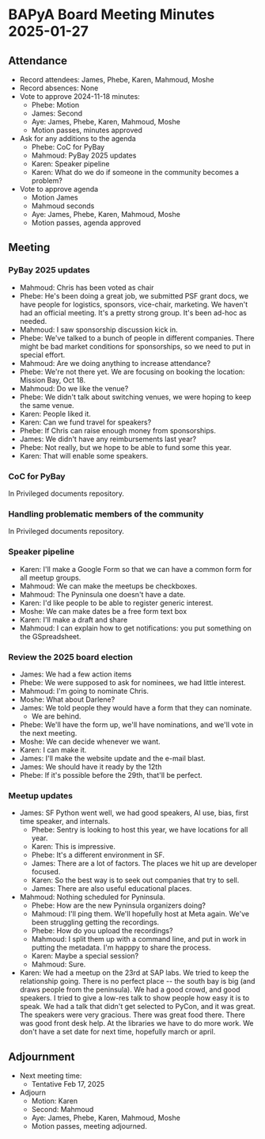 # BAPyA Board Meeting Minutes 2025-01-27

## Attendance

* Record attendees: James, Phebe, Karen, Mahmoud, Moshe
* Record absences: None
* Vote to approve 2024-11-18 minutes:
  * Phebe: Motion
  * James: Second
  * Aye: James, Phebe, Karen, Mahmoud, Moshe
  * Motion passes, minutes approved
* Ask for any additions to the agenda
  * Phebe: CoC for PyBay
  * Mahmoud: PyBay 2025 updates
  * Karen: Speaker pipeline
  * Karen: What do we do if someone in the community becomes a problem?
* Vote to approve agenda
  * Motion James
  * Mahmoud seconds
  * Aye: James, Phebe, Karen, Mahmoud, Moshe
  * Motion passes, agenda approved

## Meeting

### PyBay 2025 updates

* Mahmoud: Chris has been voted as chair
* Phebe: He's been doing a great job, we submitted PSF grant docs, we have people
  for logistics, sponsors, vice-chair, marketing. We haven't had an official meeting.
  It's a pretty strong group. It's been ad-hoc as needed.
* Mahmoud: I saw sponsorship discussion kick in.
* Phebe: We've talked to a bunch of people in different companies. There might be
  bad market conditions for sponsorships, so we need to put in special effort.
* Mahmoud: Are we doing anything to increase attendance?
* Phebe: We're not there yet. We are focusing on booking the location: Mission Bay,
  Oct 18.
* Mahmoud: Do we like the venue?
* Phebe: We didn't talk about switching venues, we were hoping to keep the same venue.
* Karen: People liked it.
* Karen: Can we fund travel for speakers?
* Phebe: If Chris can raise enough money from sponsorships.
* James: We didn't have any reimbursements last year?
* Phebe: Not really, but we hope to be able to fund some this year.
* Karen: That will enable some speakers.

### CoC for PyBay

In Privileged documents repository.

### Handling problematic members of the community

In Privileged documents repository.

### Speaker pipeline

* Karen: I'll make a Google Form so that we can have a common form for all
  meetup groups.
* Mahmoud: We can make the meetups be checkboxes.
* Mahmoud: The Pyninsula one doesn't have a date.
* Karen: I'd like people to be able to register generic interest.
* Moshe: We can make dates be a free form text box
* Karen: I'll make a draft and share
* Mahmoud: I can explain how to get notifications: you put something on the GSpreadsheet.

### Review the 2025 board election

* James: We had a few action items
* Phebe: We were supposed to ask for nominees, we had little interest.
* Mahmoud: I'm going to nominate Chris.
* Moshe: What about Darlene?
* James: We told people they would have a form that they can nominate.
  * We are behind.
* Phebe: We'll have the form up, we'll have nominations, and we'll vote in the next meeting.
* Moshe: We can decide whenever we want.
* Karen: I can make it.
* James: I'll make the website update and the e-mail blast.
* James: We should have it ready by the 12th
* Phebe: If it's possible before the 29th, that'll be perfect.

### Meetup updates

* James: SF Python went well, we had good speakers, AI use, bias, first time speaker,
  and internals.
  * Phebe: Sentry is looking to host this year, we have locations for all year.
  * Karen: This is impressive.
  * Phebe: It's a different environment in SF.
  * James: There are a lot of factors. The places we hit up are developer focused.
  * Karen: So the best way is to seek out companies that try to sell.
  * James: There are also useful educational places.
* Mahmoud: Nothing scheduled for Pyninsula.
  * Phebe: How are the new Pyninsula organizers doing?
  * Mahmoud: I'll ping them. We'll hopefully host at Meta again. We've been struggling
    getting the recordings.
  * Phebe: How do you upload the recordings?
  * Mahmoud: I split them up with a command line, and put in work in putting the
    metadata. I'm happpy to share the process.
  * Karen: Maybe a special session?
  * Mahmoud: Sure.
* Karen: We had a meetup on the 23rd at SAP labs. We tried to keep the relationship
  going. There is no perfect place -- the south bay is big (and draws people from the
  peninsula). We had a good crowd, and good speakers. I tried to give a low-res talk
  to show people how easy it is to speak. We had a talk that didn't get selected to
  PyCon, and it was great. The speakers were very gracious. There was great food there.
  There was good front desk help. At the libraries we have to do more work.
  We don't have a set date for next time, hopefully march or april.

## Adjournment

* Next meeting time:
  * Tentative Feb 17, 2025
* Adjourn
  * Motion: Karen
  * Second: Mahmoud
  * Aye: James, Phebe, Karen, Mahmoud, Moshe
  * Motion passes, meeting adjourned.



